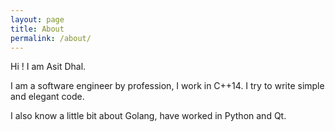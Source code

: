 ```yaml
---
layout: page
title: About
permalink: /about/
---
```


Hi ! I am Asit Dhal.


I am a software engineer by profession, I work in C++14. I try to write simple and elegant code.

I also know a little bit about Golang, have worked in Python and Qt. 
